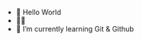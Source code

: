 - 👋 Hello World
- 👩‍💻 
- 🌱 I’m currently learning Git & Github

<!---
Rclarkeweb/Rclarkeweb is a ✨ special ✨ repository because its `README.md` (this file) appears on your GitHub profile.
You can click the Preview link to take a look at your changes.
--->
